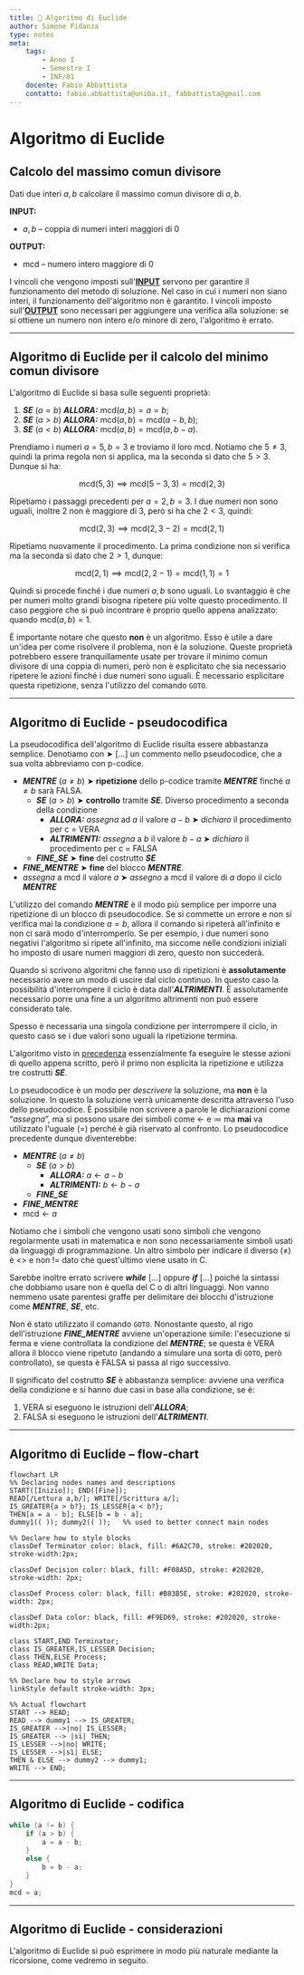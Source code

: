 ```yaml
---
title: 🔄 Algoritmo di Euclide
author: Simone Fidanza
type: notes
meta:
    tags:
        - Anno I
        - Semestre I
        - INF/01
    docente: Fabio Abbattista
    contatto: fabio.abbattista@uniba.it, fabbattista@gmail.com
---
```


# Algoritmo di Euclide

## Calcolo del massimo comun divisore

Dati due interi $a, b$ calcolare il massimo comun divisore di $a, b$.

**INPUT:**

-   $a, b$ – coppia di numeri interi maggiori di $0$

**OUTPUT:**

-   $\text{mcd}$ – numero intero maggiore di $0$

I vincoli che vengono imposti sull'<u>**INPUT**</u> servono per garantire il funzionamento del metodo di soluzione. Nel caso in cui i numeri non siano interi, il funzionamento dell'algoritmo non è garantito. I vincoli imposto sull'<u>**OUTPUT**</u> sono necessari per aggiungere una verifica alla soluzione: se si ottiene un numero non intero e/o minore di zero, l'algoritmo è errato.

---

## Algoritmo di Euclide per il calcolo del minimo comun divisore

L'algoritmo di Euclide si basa sulle seguenti proprietà:

1. **_SE_** $(a = b)$ **_ALLORA:_** $\mathord{\text{mcd}}(a,b) = a = b$;
2. **_SE_** $(a > b)$ **_ALLORA:_** $\mathord{\text{mcd}}(a, b) = \mathord{\text{mcd}}(a - b, b)$;
3. **_SE_** $(a < b)$ **_ALLORA:_** $\mathord{\text{mcd}}(a, b) = \mathord{\text{mcd}}(a, b - a)$.

Prendiamo i numeri $a = 5, b = 3$ e troviamo il loro $\mathord{\text{mcd}}$. Notiamo che $5 \neq 3$, quindi la prima regola non si applica, ma la seconda sì dato che $5 > 3$. Dunque si ha:

$$
\mathord{\text{mcd}}(5, 3) \implies
\mathord{\text{mcd}} (5 - 3, 3) = \mathord{\text{mcd}}(2, 3)
$$

Ripetiamo i passaggi precedenti per $a = 2, b = 3$. I due numeri non sono uguali, inoltre $2$ non è maggiore di $3$, però si ha che $2 < 3$, quindi:

$$
\mathord{\text{mcd}}(2, 3) \implies
\mathord{\text{mcd}}(2, 3 - 2) = \mathord{\text{mcd}}(2, 1)
$$

Ripetiamo nuovamente il procedimento. La prima condizione non si verifica ma la seconda sì dato che $2 > 1$, dunque:

$$
\mathord{\text{mcd}}(2, 1) \implies
\mathord{\text{mcd}}(2, 2 - 1) = \mathord{\text{mcd}}(1, 1) = 1
$$

Quindi si procede finché i due numeri $a, b$ sono uguali. Lo svantaggio è che per numeri molto grandi bisogna ripetere più volte questo procedimento. Il caso peggiore che si può incontrare è proprio quello appena analizzato: quando $\mathord{\text{mcd}}(a, b) = 1$.

È importante notare che questo **non** è un algoritmo. Esso è utile a dare un'idea per come risolvere il problema, non è la soluzione. Queste proprietà potrebbero essere tranquillamente usate per trovare il minimo comun divisore di una coppia di numeri, però non è esplicitato che sia necessario ripetere le azioni finché i due numeri sono uguali. È necessario esplicitare questa ripetizione, senza l'utilizzo del comando `GOTO`.

---

## Algoritmo di Euclide - pseudocodifica

La pseudocodifica dell'algoritmo di Euclide risulta essere abbastanza semplice. Denotiamo con ➤ [...] un commento nello pseudocodice, che a sua volta abbreviamo con p-codice.

-   **_MENTRE_** $(a \neq b)$ ➤ **ripetizione** dello p-codice tramite **_MENTRE_** finché $a \neq b$ sarà FALSA.
    -   **_SE_** $(a > b)$ ➤ **controllo** tramite **_SE_**. Diverso procedimento a seconda della condizione
        -   **_ALLORA:_** _assegna_ ad $a$ il valore $a - b$ ➤ _dichiaro_ il procedimento per c = VERA
        -   **_ALTRIMENTI:_** _assegna_ a $b$ il valore $b - a$ ➤ _dichiaro_ il procedimento per c = FALSA
    -   **_FINE_SE_** ➤ **fine** del costrutto **_SE_**
-   **_FINE_MENTRE_** ➤ **fine** del blocco **_MENTRE_**.
-   _assegna_ a $\mathord{\text{mcd}}$ il valore $a$ ➤ _assegno_ a $\mathord{\text{mcd}}$ il valore di $a$ dopo il ciclo **_MENTRE_**

L'utilizzo del comando **_MENTRE_** è il modo più semplice per imporre una ripetizione di un blocco di pseudocodice. Se si commette un errore e non si verifica mai la condizione $a = b$, allora il comando si ripeterà all'infinito e non ci sarà modo d'interromperlo. Se per esempio, i due numeri sono negativi l'algoritmo si ripete all'infinito, ma siccome nelle condizioni iniziali ho imposto di usare numeri maggiori di zero, questo non succederà.

Quando si scrivono algoritmi che fanno uso di ripetizioni è **assolutamente** necessario avere un modo di uscire dal ciclo continuo. In questo caso la possibilità d'interrompere il ciclo è data dall'**_ALTRIMENTI_**. È assolutamente necessario porre una fine a un algoritmo altrimenti non può essere considerato tale.

Spesso è necessaria una singola condizione per interrompere il ciclo, in questo caso se i due valori sono uguali la ripetizione termina.

L'algoritmo visto in [precedenza](https://www.notion.so/Algoritmo-di-Euclide-1612c595ab55438bb252d98e4e2a740d) essenzialmente fa eseguire le stesse azioni di quello appena scritto, però il primo non esplicita la ripetizione e utilizza tre costrutti **_SE_**.

Lo pseudocodice è un modo per _descrivere_ la soluzione, ma **non** è la soluzione. In questo la soluzione verrà unicamente descritta attraverso l'uso dello pseudocodice. È possibile non scrivere a parole le dichiarazioni come “_assegna_”, ma si possono usare dei simboli come $\gets$ e $\coloneqq$ ma **mai** va utilizzato l'uguale $(=)$ perché è già riservato al confronto. Lo pseudocodice precedente dunque diventerebbe:

-   **_MENTRE_** $(a \neq b)$
    -   **_SE_** $(a > b)$
        -   **_ALLORA:_** $a \gets a - b$
        -   **_ALTRIMENTI:_** $b \gets b - a$
    -   **_FINE_SE_**
-   **_FINE_MENTRE_**
-   $\mathord{\text{mcd}} \gets a$

Notiamo che i simboli che vengono usati sono simboli che vengono regolarmente usati in matematica e non sono necessariamente simboli usati da linguaggi di programmazione. Un altro simbolo per indicare il diverso $(\neq)$ è <> e non $!=$ dato che quest'ultimo viene usato in C.

Sarebbe inoltre errato scrivere **_while_** [...] oppure **_if_** [...] poiché la sintassi che dobbiamo usare non è quella del C o di altri linguaggi. Non vanno nemmeno usate parentesi graffe per delimitare dei blocchi d'istruzione come **_MENTRE_**, **_SE_**, etc.

Non è stato utilizzato il comando `GOTO`. Nonostante questo, al rigo dell'istruzione **_FINE_MENTRE_** avviene un'operazione simile: l'esecuzione si ferma e viene controllata la condizione del **_MENTRE_**; se questa è VERA allora il blocco viene ripetuto (andando a simulare una sorta di `GOTO`, però controllato), se questa è FALSA si passa al rigo successivo.

Il significato del costrutto **_SE_** è abbastanza semplice: avviene una verifica della condizione e si hanno due casi in base alla condizione, se è:

1. VERA si eseguono le istruzioni dell'**_ALLORA_**;
2. FALSA si eseguono le istruzioni dell'**_ALTRIMENTI_**.

---

## Algoritmo di Euclide – flow-chart

```mermaid
flowchart LR
%% Declaring nodes names and descriptions
START([Inizio]); END([Fine]);
READ[/Lettura a,b/]; WRITE[/Scrittura a/];
IS_GREATER{a > b?}; IS_LESSER{a < b?};
THEN[a = a - b]; ELSE[b = b - a];
dummy1(( )); dummy2(( ));   %% used to better connect main nodes

%% Declare how to style blocks
classDef Terminator color: black, fill: #6A2C70, stroke: #202020, stroke-width:2px;

classDef Decision color: black, fill: #F08A5D, stroke: #202020, stroke-width: 2px;

classDef Process color: black, fill: #B83B5E, stroke: #202020, stroke-width: 2px;

classDef Data color: black, fill: #F9ED69, stroke: #202020, stroke-width:2px;

class START,END Terminator;
class IS_GREATER,IS_LESSER Decision;
class THEN,ELSE Process;
class READ,WRITE Data;

%% Declare how to style arrows
linkStyle default stroke-width: 3px;

%% Actual flowchart
START --> READ;
READ --> dummy1 --> IS_GREATER;
IS_GREATER -->|no| IS_LESSER;
IS_GREATER --> |sì| THEN;
IS_LESSER -->|no| WRITE;
IS_LESSER -->|sì| ELSE;
THEN & ELSE --> dummy2 --> dummy1;
WRITE --> END;
```

---

## Algoritmo di Euclide - codifica

```C
while (a != b) {
    if (a > b) {
        a = a - b;
    }
    else {
        b = b - a;
    }
}
mcd = a;
```

---

## Algoritmo di Euclide - considerazioni

L'algoritmo di Euclide si può esprimere in modo più naturale mediante la ricorsione, come vedremo in seguito.
